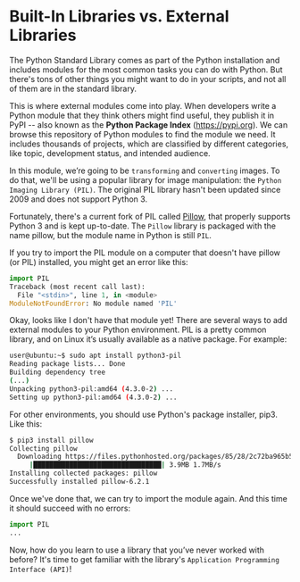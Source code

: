 # Built-In Libraries vs. External Libraries

The Python Standard Library comes as part of the Python installation and includes modules for the most common tasks you can do with Python. But there's tons of other things you might want to do in your scripts, and not all of them are in the standard library. 

This is where external modules come into play. When developers write a Python module that they think others might find useful, they publish it in PyPI -- also known as the **Python Package Index** (https://pypi.org). We can browse this repository of Python modules to find the module we need. It includes thousands of projects, which are classified by different categories, like topic, development status, and intended audience.

In this module, we’re going to be `transforming` and `converting` images. To do that, we'll be using a popular library for image manipulation: the `Python Imaging Library (PIL)`. The original PIL library hasn't been updated since 2009 and does not support Python 3. 

Fortunately, there's a current fork of PIL called [Pillow](https://pypi.org/project/pillow/), that properly supports Python 3 and is kept up-to-date. The `Pillow` library is packaged with the name pillow, but the module name in Python is still `PIL`.

If you try to import the PIL module on a computer that doesn't have pillow (or PIL) installed, you might get an error like this:

```python
import PIL
Traceback (most recent call last):
  File "<stdin>", line 1, in <module>
ModuleNotFoundError: No module named 'PIL'
```

Okay, looks like I don't have that module yet! There are several ways to add external modules to your Python environment. PIL is a pretty common library, and on Linux it’s usually available as a native package. For example:
```bash
user@ubuntu:~$ sudo apt install python3-pil
Reading package lists... Done
Building dependency tree     
(...)
Unpacking python3-pil:amd64 (4.3.0-2) ...
Setting up python3-pil:amd64 (4.3.0-2) ...
``` 

For other environments, you should use Python's package installer, pip3. Like this:

```bash
$ pip3 install pillow
Collecting pillow
  Downloading https://files.pythonhosted.org/packages/85/28/2c72ba965b52884a0bd71e419761fc162763dc2e5d9bec2f3b1949f7272a/Pillow-6.2.1-cp37-cp37m-macosx_10_6_intel.whl (3.9MB)
     |████████████████████████████████| 3.9MB 1.7MB/s
Installing collected packages: pillow
Successfully installed pillow-6.2.1
```

Once we've done that, we can try to import the module again. And this time it should succeed with no errors:

```python
import PIL
...
```

Now, how do you learn to use a library that you’ve never worked with before? It's time to get familiar with the library's `Application Programming Interface (API)`! 
